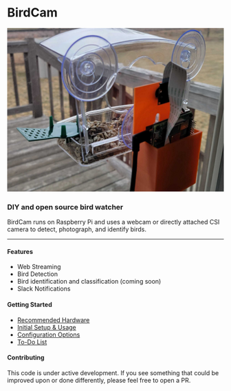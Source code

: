 # BirdCam

[![birdcam](resources/images/banner.jpg)](https://github.com/bsord/birdcam)

### DIY and open source bird watcher

BirdCam runs on Raspberry Pi and uses a webcam or directly attached CSI camera to detect, photograph, and identify birds.

<hr>

#### Features

- Web Streaming
- Bird Detection
- Bird identification and classification (coming soon)
- Slack Notifications

#### Getting Started

- [Recommended Hardware](resources/documentation/HARDWARE.md)
- [Initial Setup & Usage](resources/documentation/USAGE.md)
- [Configuration Options](resources/documentation/CONFIGURATION.md)
- [To-Do List](resources/documentation/TODO.md)

#### Contributing

This code is under active development. If you see something that could be improved upon or done differently, please feel free to open a PR.
